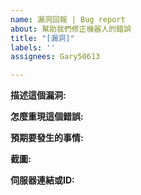```yaml
---
name: 漏洞回報 | Bug report
about: 幫助我們修正機器人的錯誤
title: "[漏洞]"
labels: ''
assignees: Gary50613

---
```


**描述這個漏洞:**

**怎麼重現這個錯誤:**

**預期要發生的事情:**

**截圖:**

**伺服器連結或ID:**
